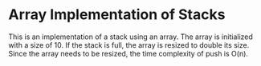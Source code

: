 # Array Implementation of Stacks

This is an implementation of a stack using an array. The array is initialized with a size of 10. If the stack is full, the array is resized to double its size. Since the array needs to be resized, the time complexity of push is O(n).
